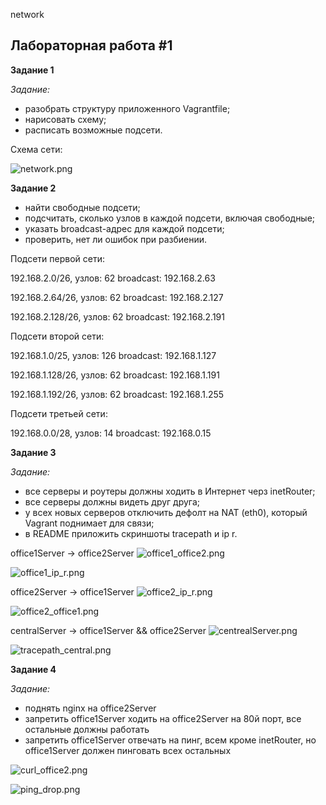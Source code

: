 network


## Лабораторная работа #1
**Задание 1**

*Задание:*

- разобрать структуру приложенного Vagrantfile;
- нарисовать схему;
- расписать возможные подсети.

Схема сети:

![network.png](../_resources/02bad8790a1d4b85a3500b88b0bd6896.png)

**Задание 2**

- найти свободные подсети;
- подсчитать, сколько узлов в каждой подсети, включая свободные;
- указать broadcast-адрес для каждой подсети;
- проверить, нет ли ошибок при разбиении.

Подсети первой сети:

192.168.2.0/26, узлов: 62
broadcast: 192.168.2.63

192.168.2.64/26, узлов: 62
broadcast: 192.168.2.127

192.168.2.128/26, узлов: 62
broadcast: 192.168.2.191

Подсети второй сети:

192.168.1.0/25, узлов: 126
broadcast: 192.168.1.127

192.168.1.128/26, узлов: 62
broadcast: 192.168.1.191

192.168.1.192/26, узлов: 62
broadcast: 192.168.1.255

Подсети третьей сети:

192.168.0.0/28, узлов: 14
broadcast: 192.168.0.15

**Задание 3**

*Задание:*

- все серверы и роутеры должны ходить в Интернет черз inetRouter;
- все серверы должны видеть друг друга;
- у всех новых серверов отключить дефолт на NAT (eth0), который Vagrant поднимает для связи;
- в README приложить скриншоты tracepath и ip r.

office1Server -> office2Server
![office1_office2.png](../_resources/82b7d2f35704485f9da66d633952f5f1.png)

![office1_ip_r.png](../_resources/9b984b5d29e14079be7ed999321355d0.png)


office2Server -> office1Server
![office2_ip_r.png](../_resources/b4ae805943044897a6475c38bd9885ee.png)

![office2_office1.png](../_resources/a760f1498b74469789cde3641480192f.png)

centralServer -> office1Server && office2Server 
![centrealServer.png](../_resources/71f7267993af4078b6e762741fb519cf.png)

![tracepath_central.png](../_resources/12bbf909c9244ff0b1ff865af5969507.png)

**Задание 4**

*Задание:*

- поднять nginx на officе2Server
- запретить office1Server ходить на office2Server на 80й порт, все остальные должны работать
- запретить office1Server отвечать на пинг, всем кроме inetRouter, но office1Server должен пинговать всех остальных

![curl_office2.png](../_resources/cdc6b92ff01c473a90339b553d928259.png)

![ping_drop.png](../_resources/ping_drop.png)


